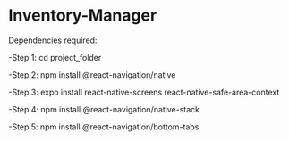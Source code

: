 # Inventory-Manager

Dependencies required:

  -Step 1: cd project_folder
  
  -Step 2: npm install @react-navigation/native
  
  -Step 3: expo install react-native-screens react-native-safe-area-context
  
  -Step 4: npm install @react-navigation/native-stack
  
  -Step 5: npm install @react-navigation/bottom-tabs
